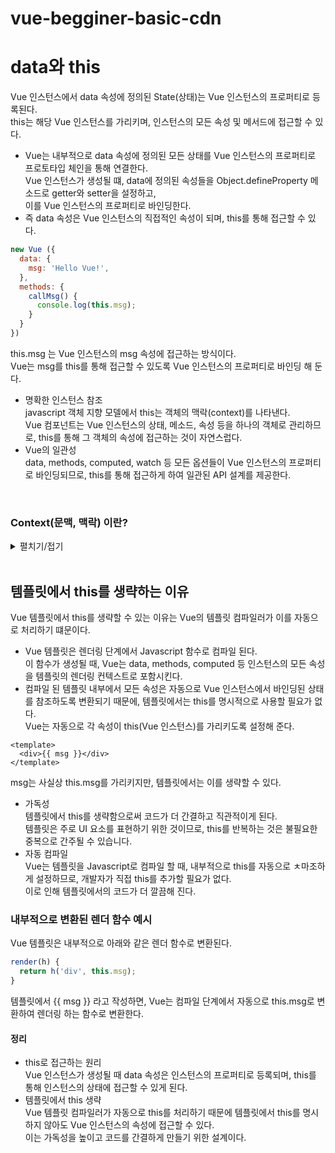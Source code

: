 # vue-begginer-basic-cdn

# data와 this
Vue 인스턴스에서 data 속성에 정의된 State(상태)는 Vue 인스턴스의 프로퍼티로 등록된다.  
this는 해당 Vue 인스턴스를 가리키며, 인스턴스의 모든 속성 및 메서드에 접근할 수 있다.  
- Vue는 내부적으로 data 속성에 정의된 모든 상태를 Vue 인스턴스의 프로퍼티로 프로토타입 체인을 통해 연결한다.  
Vue 인스턴스가 생성될 떄, data에 정의된 속성들을 Object.defineProperty 메소드로 getter와 setter을 설정하고,  
이를 Vue 인스턴스의 프로퍼티로 바인딩한다.  
- 즉 data 속성은 Vue 인스턴스의 직접적인 속성이 되며, this를 통해 접근할 수 있다.

```js
new Vue ({
  data: {
    msg: 'Hello Vue!',
  },
  methods: {
    callMsg() {
      console.log(this.msg);
    }
  }
})
```
this.msg 는 Vue 인스턴스의 msg 속성에 접근하는 방식이다.  
Vue는 msg를 this를 통해 접근할 수 있도록 Vue 인스턴스의 프로퍼티로 바인딩 해 둔다.  

- 명확한 인스턴스 참조  
javascript 객체 지향 모델에서 this는 객체의 맥락(context)를 나타낸다.  
Vue 컴포넌트는 Vue 인스턴스의 상태, 메소드, 속성 등을 하나의 객체로 관리하므로, this를 통해 그 객체의 속성에 접근하는 것이 자연스럽다.  
- Vue의 일관성  
data, methods, computed, watch 등 모든 옵션들이 Vue 인스턴스의 프로퍼티로 바인딩되므로, this를 통해 접근하게 하여 일관된 API 설계를 제공한다.

<br>

### Context(문맥, 맥락) 이란?
<details>
<summary>펼치기/접기</summary>

Javscript에서 Context란 함수나 메소드가 호출될 때 그 안에서 this가 어떤 객체를 가리키는지를 결정하는 개념이다.  
this는 현재 실행중인 함수가 "어떤 객체에 속해 있는지", 또는 그 함수가 호출된 방식에 따라 달라진다.

1. 전역 컨텍스트에서 this  
  전역 범우에서 this는 전역 객체를 가리킨다.  
  브라우저 환경에서는 window 객체가 전역 객체이다.
    ```js
    console.log(this) // 전역에서 실행, 브라우저에서는 'window' 객체 출력
    ```

2. 객체 메소드에서의 this  
    객체 메소드에서 this는 그 메소드가 속한 객체를 가리킨다.
    ```js
    const person = {
      name: 'YooHyeok',
      greet() {
        console.log(this.name); // 'this'는 person 객체를 가리킨다.
      }
    }
    person.greet(); // "YooHyeok" 출력
    ```
    위 코드에서 this는 person 객체의 맥락을 가리키며, person 객체의 속성인 name에 접근한다.

3. **함수에서의 this  
  함수 내에서 this는 호출 방법에 따라 달라진다.  
  기본적으로 함수는 전역 컨텍스트에서 호출되며, this는 전역 객체를 가리킨다.
    ```js
    function func() {
      console.log(this); //전역 객체를 가리킨다. (브라우저에서는 `window`)
    }
    func(); // 전역에서 호출, 전역 객체 출력
    ```
4. call이나 apply로 맥락을 명시적으로 설정  
  call()이나 apply() 메소드를 사용하면 함수를 호출할 때 this를 특정 객체로 지정할 수 있다.  
    ```js
    function greet() {
      console.log(this.name)
    }
    const person = {
      name: 'Bob'
    };

    greet.call(person) // `this`를 `person` 객체로 설정, "BOb" 출력
    ```
    초기 선언시점에서 greet 함수는 전역에 정의되어 있지만, call()을 사용해 this를 person 객체로 지정하였다.  
    따라서 greet 함수 내에서 this.name은 person을 참조하게 된다.  
5. 생성자 함수에서의 this  
  생성자 함수에서는 this가 새로 생성된 객체를 기리킨다.  
    ```js
    function Person(name) {
      this.name = name;
    }

    const alice = new Person('Alice');
    console.log(alice.name); // "Alice" 출력
    ```
    this는 Person을 가리킨다.

</details>
<br>

## 템플릿에서 this를 생략하는 이유
Vue 템플릿에서 this를 생략할 수 있는 이유는 Vue의 템플릿 컴파일러가 이를 자동으로 처리하기 떄문이다.  
- Vue 템플릿은 렌더링 단계에서 Javascript 함수로 컴파일 된다.  
이 함수가 생성될 때, Vue는 data, methods, computed 등 인스턴스의 모든 속성을 템플릿의 렌더링 컨텍스트로 포함시킨다.  
- 컴파일 된 템플릿 내부에서 모든 속성은 자동으로 Vue 인스턴스에서 바인딩된 상태를 참조하도록 변환되기 때문에, 템플릿에서는 this를 명시적으로 사용할 필요가 없다.  
Vue는 자동으로 각 속성이 this(Vue 인스턴스)를 가리키도록 설정해 준다.

```vue
<template>
  <div>{{ msg }}</div>
</template>
```

msg는 사실상 this.msg를 가리키지만, 템플릿에서는 이를 생략할 수 있다.

- 가독성  
템플릿에서 this를 생략함으로써 코드가 더 간결하고 직관적이게 된다.  
템플릿은 주로 UI 요소를 표현하기 위한 것이므로, this를 반복하는 것은 불필요한 중복으로 간주될 수 있습니다.
- 자동 컴파일  
Vue는 템플릿을 Javascript로 컴파일 할 때, 내부적으로 this를 자동으로 ㅊ마조하게 설정하므로, 개발자가 직접 this를 추가할 필요가 없다.  
이로 인해 템플릿에서의 코드가 더 깔끔해 진다.

### 내부적으로 변환된 렌더 함수 예시
Vue 템플릿은 내부적으로 아래와 같은 렌더 함수로 변환된다.
```js
render(h) {
  return h('div', this.msg);
}
```
템플릿에서 {{ msg }} 라고 작성하면, Vue는 컴파일 단계에서 자동으로 this.msg로 변환하여 렌더링 하는 함수로 변환한다.

#### 정리
- this로 접근하는 원리  
Vue 인스턴스가 생성될 때 data 속성은 인스턴스의 프로퍼티로 등록되며, this를 통해 인스턴스의 상태에 접근할 수 있게 된다.
- 템플릿에서 this 생략  
Vue 템플릿 컴파일러가 자동으로 this를 처리하기 때문에 템플릿에서 this를 명시하지 않아도 Vue 인스턴스의 속성에 접근할 수 있다.  
이는 가독성을 높이고 코드를 간결하게 만들기 위한 설계이다.
